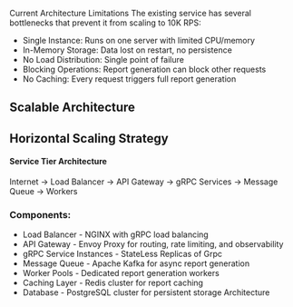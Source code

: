 Current Architecture Limitations
The existing service has several bottlenecks that prevent it from scaling to 10K RPS:

- Single Instance: Runs on one server with limited CPU/memory
- In-Memory Storage: Data lost on restart, no persistence
- No Load Distribution: Single point of failure
- Blocking Operations: Report generation can block other requests
- No Caching: Every request triggers full report generation


## Scalable Architecture

<h2> Horizontal Scaling Strategy</h2>

<h4>Service Tier Architecture</h4>

Internet → Load Balancer → API Gateway → gRPC Services → Message Queue → Workers

<h3>Components:</h3>

- Load Balancer - NGINX with gRPC load balancing
- API Gateway -   Envoy Proxy for routing, rate limiting, and observability
- gRPC Service Instances - StateLess Replicas of Grpc
- Message Queue -  Apache Kafka for async report generation
- Worker Pools - Dedicated report generation workers
- Caching Layer -  Redis cluster for report caching
- Database - PostgreSQL cluster for persistent storage Architecture